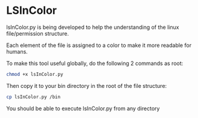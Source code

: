 # LSInColor

lsInColor.py is being developed to help the understanding of the linux file/permission structure.

Each element of the file is assigned to a color to make it more readable for humans. 

To make this tool useful globally, do the following 2 commands as root:

```bash
chmod +x lsInColor.py
```
Then copy it to your bin directory in the root of the file structure:

```bash
cp lsInColor.py /bin
```
You should be able to execute lsInColor.py from any directory
